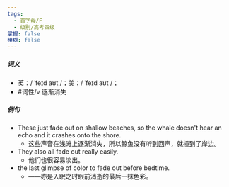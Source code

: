 ```yaml
---
tags:
  - 首字母/F
  - 级别/高考四级
掌握: false
模糊: false
---
```

##### 词义
- 英：/ ˈfeɪd aʊt /；美：/ ˈfeɪd aʊt /；
- #词性/v  逐渐消失
##### 例句
- These just fade out on shallow beaches, so the whale doesn't hear an echo and it crashes onto the shore.
	- 这些声音在浅滩上逐渐消失，所以鲸鱼没有听到回声，就撞到了岸边。
- They also all fade out really easily.
	- 他们也很容易淡出。
- the last glimpse of color to fade out before bedtime.
	- ——亦是入眠之时眼前消逝的最后一抹色彩。
